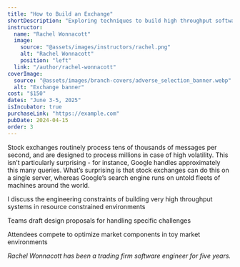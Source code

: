 ```yaml
---
title: "How to Build an Exchange"
shortDescription: "Exploring techniques to build high throughput software systems"
instructor:
  name: "Rachel Wonnacott"
  image:
    source: "@assets/images/instructors/rachel.png"
    alt: "Rachel Wonnacott"
    position: "left"
  link: "/author/rachel-wonnacott"
coverImage:
  source: "@assets/images/branch-covers/adverse_selection_banner.webp"
  alt: "Exchange banner"
cost: "$150"
dates: "June 3-5, 2025"
isIncubator: true
purchaseLink: "https://example.com"
pubDate: 2024-04-15
order: 3
---
```


Stock exchanges routinely process tens of thousands of messages per second, and are designed to process millions in case of high volatility. This isn’t particularly surprising - for instance, Google handles approximately this many queries. What’s surprising is that stock exchanges can do this on a single server, whereas Google’s search engine runs on untold fleets of machines around the world.

I discuss the engineering constraints of building very high throughput systems in resource constrained environments

Teams draft design proposals for handling specific challenges

Attendees compete to optimize market components in toy market environments

*Rachel Wonnacott has been a trading firm software engineer for five years.*
